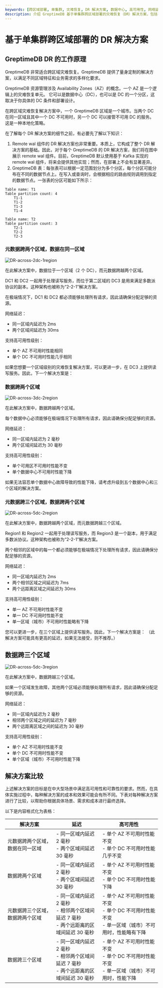 ```yaml
---
keywords: [跨区域部署, 单集群, 灾难恢复, DR 解决方案, 数据中心, 高可用性, 网络延迟, 元数据, 数据分区]
description: 介绍 GreptimeDB 基于单集群跨区域部署的灾难恢复（DR）解决方案，包括不同区域和数据中心的部署架构及其比较。
---
```


# 基于单集群跨区域部署的 DR 解决方案

## GreptimeDB DR 的工作原理
GreptimeDB 非常适合跨区域灾难恢复。GreptimeDB 提供了量身定制的解决方案，以满足不同区域特征和业务需求的多样化要求。

GreptimeDB 资源管理涉及 Availability Zones（AZ）的概念。一个 AZ 是一个逻辑上的灾难恢复单元。
它可以是数据中心（DC），也可以是 DC 的一个分区，这取决于你具体的 DC 条件和部署设计。

在跨区域灾难恢复解决方案中，一个 GreptimeDB 区域是一个城市。当两个 DC 在同一区域且其中一个 DC 不可用时，另一个 DC 可以接管不可用 DC 的服务。这是一种本地化策略。

在了解每个 DR 解决方案的细节之前，有必要先了解以下知识：
1. Remote wal 组件的 DR 解决方案也非常重要。本质上，它构成了整个 DR 解决方案的基础。因此，对于每个 GreptimeDB 的 DR 解决方案，我们将在图中展示 remote wal 组件。目前，GreptimeDB 默认使用基于 Kafka 实现的 remote wal 组件，将来会提供其他实现；然而，在部署上不会有显著差异。
2. GreptimeDB 表：每张表可以根据一定范围划分为多个分区，每个分区可能分布在不同的数据节点上。在写入或查询时，会根据相应的路由规则调用到指定的数据节点。一张表的分区可能如下所示：

```
Table name: T1
Table partition count: 4
    T1-1
    T1-2
    T1-3
    T1-4
 
Table name: T2
Table partition count: 3
    T2-1
    T2-2
    T2-3
```


### 元数据跨两个区域，数据在同一区域

![DR-across-2dc-1region](/DR-across-2dc-1region.png)

在此解决方案中，数据位于一个区域（2 个 DC），而元数据跨越两个区域。

DC1 和 DC2 一起用于处理读写服务，而位于第二区域的 DC3 是用来满足多数派协议的副本。这种架构也被称为“2-2-1”解决方案。

在极端情况下，DC1 和 DC2 都必须能够处理所有请求，因此请确保分配足够的资源。

网络延迟：
- 同一区域内延迟为 2ms
- 两个区域间延迟为 30ms

支持高可用性级别：
- 单个 AZ 不可用时性能相同
- 单个 DC 不可用时性能几乎相同

如果您想要一个区域级别的灾难恢复解决方案，可以更进一步，在 DC3 上提供读写服务。因此，下一个解决方案是：

### 数据跨两个区域

![DR-across-3dc-2region](/DR-across-3dc-2region.png)

在此解决方案中，数据跨越两个区域。

每个数据中心必须能够在极端情况下处理所有请求，因此请确保分配足够的资源。

网络延迟：
- 同一区域内延迟为 2 毫秒
- 两个区域间延迟为 30 毫秒

支持高可用性级别：
- 单个可用区不可用时性能不变
- 单个数据中心不可用时性能下降

如果无法容忍单个数据中心故障导致的性能下降，请考虑升级到五个数据中心和三个区域的解决方案。

### 元数据跨三个区域，数据跨两个区域

![DR-across-5dc-2region](/DR-across-5dc-2region.png)

在此解决方案中，数据跨越两个区域，而元数据跨越三个区域。

Region1 和 Region2 一起用于处理读写服务，而 Region3 是一个副本，用于满足多数派协议。这种架构也被称为“2-2-1”解决方案。

两个相邻的区域中的每一个都必须能够在极端情况下处理所有请求，因此请确保分配足够的资源。

网络延迟：
- 同一区域内延迟为 2ms
- 两个相邻区域之间延迟为 7ms
- 两个远距离区域之间延迟为 30ms

支持高可用性级别：
- 单一 AZ 不可用时性能不变
- 单一 DC 不可用时性能不变
- 单一区域（城市）不可用时性能略有下降

您可以更进一步，在三个区域上提供读写服务。因此，下一个解决方案是：
（此解决方案可能具有更高的延迟，如果无法接受，则不推荐。）

## 数据跨三个区域

![DR-across-5dc-3region](/DR-across-5dc-3region.png)

在此解决方案中，数据跨越三个区域。

如果一个区域发生故障，其他两个区域必须能够处理所有请求，因此请确保分配足够的资源。

网络延迟：
- 同一区域内延迟为 2 毫秒
- 相邻两个区域之间的延迟为 7 毫秒
- 两个远距离区域之间的延迟为 30 毫秒

支持高可用性级别：
- 单个 AZ 不可用时性能不变
- 单个 DC 不可用时性能不变
- 单个区域（城市）不可用时性能下降

## 解决方案比较
上述解决方案的目标是在中大型场景中满足高可用性和可靠性的要求。然而，在具体实施过程中，每种解决方案的成本和效果可能会有所不同。下表对每种解决方案进行了比较，以帮助你根据具体场景、需求和成本进行最终选择。

以下是内容格式化为表格：

| 解决方案 | 延迟 | 高可用性 |
| --- | --- | --- |
| 元数据跨两个区域，数据在同一区域 | - 同一区域内延迟 2 毫秒<br/>- 两个区域间延迟 30 毫秒 | - 单个 AZ 不可用时性能不变<br/>- 单个 DC 不可用时性能几乎不变 |
| 数据跨两个区域 | - 同一区域内延迟 2 毫秒<br/>- 两个区域间延迟 30 毫秒 | - 单个 AZ 不可用时性能不变<br/>- 单个 DC 不可用时性能下降 |
| 元数据跨三个区域，数据跨两个区域 | - 同一区域内延迟 2 毫秒<br/>- 相邻两个区域间延迟 7 毫秒<br/>- 两个远距离的区域间延迟 30 毫秒 | - 单个 AZ 不可用时性能不变<br/>- 单个 DC 不可用时性能不变<br/>- 单一区域（城市）不可用时，性能略有下降 |
| 数据跨三个区域 | - 同一区域内延迟 2 毫秒<br/>- 相邻两个区域间延迟 7 毫秒<br/>- 两个远距离的区域间延迟 30 毫秒 | - 单个 AZ 不可用时性能不变<br/>- 单个 DC 不可用时性能不变 <br/>- 单一区域（城市）不可用时，性能下降 |
